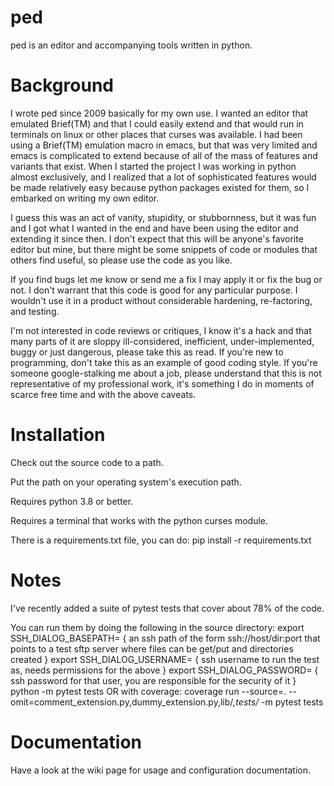 ped
===

ped is an editor and accompanying tools written in python.


Background
==========

I wrote ped since 2009  basically for my own use. I wanted an editor that emulated Brief(TM) and that I could easily extend and that would run in terminals on linux or other places that curses was available. I had been using a Brief(TM) emulation macro in emacs, but that was very limited and emacs is complicated to extend because of all of the mass of features and variants that exist. When I started the project I was working in python almost exclusively, and I realized that a lot of sophisticated features would be made relatively easy because python packages existed for them, so I embarked on writing my own editor.

I guess this was an act of vanity, stupidity, or stubbornness, but it was fun and I got what I wanted in the end and have been using the editor and extending it since then. I don't expect that this will be anyone's favorite editor but mine, but there might be some snippets of code or modules that others find useful, so please use the code as you like.

If you find bugs let me know or send me a fix I may apply it or fix the bug or not. I don't warrant that this code is good for any particular purpose. I wouldn't use it in a product without considerable hardening, re-factoring, and testing.

I'm not interested in code reviews or critiques, I know it's a hack and that many parts of it are sloppy ill-considered, inefficient, under-implemented, buggy or just dangerous, please take this as read. If you're new to programming, don't take this as an example of good coding style. If you're someone google-stalking me about a job, please understand that this is not representative of my professional work, it's something I do in moments of scarce free time and with the above caveats.


Installation
============

Check out the source code to a path.

Put the path on your operating system's execution path.

Requires python 3.8 or better.

Requires a terminal that works with the python curses module.

There is a requirements.txt file, you can do: pip install -r requirements.txt

Notes
=====

I've recently added a suite of pytest tests that cover about 78% of the code.

You can run them by doing the following in the source directory:
    export SSH_DIALOG_BASEPATH= { an ssh path of the form ssh://host/dir:port that points to a test sftp server where files can be get/put and directories created }
    export SSH_DIALOG_USERNAME= { ssh username to run the test as, needs permissions for the above }
    export SSH_DIALOG_PASSWORD= { ssh password for that user, you are responsible for the security of it }
    python -m pytest tests
OR with coverage:
    coverage run --source=. --omit=comment_extension.py,dummy_extension.py,lib/*,tests/* -m pytest tests
    

Documentation
=============

Have a look at the wiki page for usage and configuration documentation.
